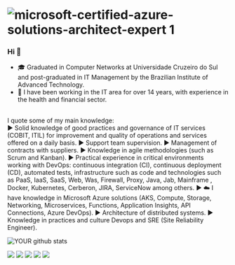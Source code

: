 # ![microsoft-certified-azure-solutions-architect-expert 1](https://user-images.githubusercontent.com/54182968/115972522-41b9ca00-a525-11eb-904c-247bc64e6bec.png)

### Hi 👋

- 🎓 Graduated in Computer Networks at Universidade Cruzeiro do Sul and post-graduated in IT Management by the Brazilian Institute of Advanced Technology.
- 💪 I have been working in the IT area for over 14 years, with experience in the health and financial sector.
<br>
I quote some of my main knowledge:
<br>
► Solid knowledge of good practices and governance of IT services (COBIT, ITIL) for improvement and quality of operations and services offered on a daily basis.
► Support team supervision.
► Management of contracts with suppliers.
► Knowledge in agile methodologies (such as Scrum and Kanban).
► Practical experience in critical environments working with DevOps: continuous integration (CI), continuous deployment (CD), automated tests, infrastructure such as code and technologies such as PaaS, IaaS, SaaS, Web, Was, Firewall, Proxy, Java, Jab, Mainframe , Docker, Kubernetes, Cerberon, JIRA, ServiceNow among others.
► ☁️ I have knowledge in Microsoft Azure solutions (AKS, Compute, Storage, Networking, Microservices, Functions, Application Insights, API Connections, Azure DevOps).
► Architecture of distributed systems.
► Knowledge in practices and culture Devops and SRE (Site Reliability Engineer).

![YOUR github stats](https://github-readme-stats.vercel.app/api?username=thiago88sp)

[<img src="https://img.shields.io/badge/twitter-%231DA1F2.svg?&style=for-the-badge&logo=twitter&logoColor=white" />](https://twitter.com/thiagopontes88) [<img src="https://img.shields.io/badge/medium-%2312100E.svg?&style=for-the-badge&logo=medium&logoColor=white" />](https://medium.com/USERNAME)  [<img src="https://img.shields.io/badge/linkedin-%230077B5.svg?&style=for-the-badge&logo=linkedin&logoColor=white" />](https://www.linkedin.com/in/thiagosouzapontes/) [<img src = "https://img.shields.io/badge/instagram-%23E4405F.svg?&style=for-the-badge&logo=instagram&logoColor=white">](https://www.instagram.com/thiagopontes88/) [<img src = "https://img.shields.io/badge/facebook-%231877F2.svg?&style=for-the-badge&logo=facebook&logoColor=white">](https://www.facebook.com/thiago.souza.pontes/)


